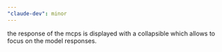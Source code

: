 ```yaml
---
"claude-dev": minor
---
```


the response of the mcps is displayed with a collapsible which allows to focus on the model responses.
